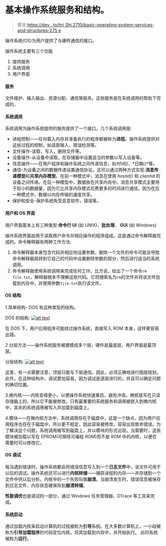 # 基本操作系统服务和结构。

> 原文:[https://dev . to/hri Shi 2710/basic-operating-system-services-and-structures-275 e](https://dev.to/hrishi2710/basic-operating-system-services-and-structures-275e)

操作系统(OS)为用户提供了与硬件通信的接口。

操作系统主要有三个功能

1.  提供服务
2.  系统调用
3.  用户界面

#### [](#services)**服务**

文件维护、输入输出、资源分配、通信等服务。这些服务是在系统调用的帮助下完成的。

#### [](#system-calls)**系统调用**

系统调用为操作系统提供的服务提供了一个接口。几个系统调用是:

*   进程控制——任何载入内存并准备执行的程序都被称为**进程**。操作系统提供对这些过程的控制，如读取输入、错误检测等。
*   文件操作-读取，写入，删除文件等。
*   设备操作-从设备中读取，在存储器中设置适当的参数以写入设备等。
*   信息操作——在用户程序和操作系统之间传递信息，如*时间()*、*日期()*等。
*   通信-为设备之间的数据传递设置通信协议。这可以通过两种方式实现:**消息传递模型**和**共享内存模型**。在前一种模式中，消息在使用 *hostid()* 和 *clientid* 的设备之间传递。在后一种模型中，数据放在共享内存中。消息共享模式主要用于较小的数据量，因为它比共享内存模式花费更多的时间进行通信，因为在后一种模式中，数据以内存传输的速度共享。
*   保护和安全-保护系统免受恶意软件，错误等。

#### [](#user-and-os-interface)**用户和 OS 界面**

用户界面基本上有三种类型:**命令行 UI** (如 UNIX)、**批处理**、 **GUI** (如 Windows)

操作系统界面由用于读取用户命令并相应操作的程序组成。这是通过命令解释器完成的。命令解释器有两种工作方法:

1.  命令解释器本身包含代码并相应地设置参数。删除一个文件的命令可能会导致命令解释器跳转到它自己的代码中设置删除参数的部分，然后进行适当的系统调用。
2.  命令解释器使用系统调用来完成任何工作。比方说，给出了一个命令`rm file.txt`。解释器根本不理解这些代码。它将搜索名为`rm`的文件并将该文件加载到内存中，并使用参数`file.txt`执行该文件。

#### [](#os-structure)**OS 结构**

1.简单结构- DOS 有这种类型的结构。

DOS 的结构:
[![alt text](../Images/7064507996ff34ab20bed1f31dd0ec1b.png)](https://res.cloudinary.com/practicaldev/image/fetch/s--7FjHTiAG--/c_limit%2Cf_auto%2Cfl_progressive%2Cq_auto%2Cw_880/http://faculty.salina.k-state.edu/tim/ossg/_images/dos_struct.png)

在 DOS 下，用户应用程序可能绕过操作系统，直接写入 ROM 本身，这样更容易出错。

2.分层方法——操作系统服务被建模成多个层，硬件是最底层，用户界面是最顶层。

分层结构:
[![alt text](../Images/008f5691e366fd53e295fff742c53a7d.png)](https://res.cloudinary.com/practicaldev/image/fetch/s--edI1o-s9--/c_limit%2Cf_auto%2Cfl_progressive%2Cq_auto%2Cw_880/https://www.cs.uic.edu/%257Ejbell/CourseNotes/OperatingSystems/images/Chapter2/2_13_Laered_OS.jpg)

这里，有一点需要注意，顶层只能与下层通信。因此，必须正确地进行图层规划。此外，在这种结构中，调试更加容易，因为调试是逐层进行的，并且可以确定问题的确切位置。

3.微内核——内核变得更小，以使操作系统快速重启，避免冲突。微核是写在只读存储器上的，所以它不能被修改。只有最重要的系统服务和调用被嵌入到微内核中，其余的系统调用被写入并加载到磁盘上。

4.模块——在微内核方法中，系统调用存在于磁盘中，这是一个缺点，因为用户应用程序也存在于磁盘中，所以更不稳定，因此容易被修改，容易出现致命错误。为了解决这个问题，系统调用被写到磁盘上，并以模块的形式出现。当需要时，这些模块被加载以写在 EPROM(可擦除可编程 ROM)而不是 ROM 中的内核，以便在需要时可以修改它。

#### [](#os-debugging)**OS 调试**

每当遇到错误时，操作系统都会将错误信息写入到一个**日志文件**中，该文件可用于以后的调试。操作系统还可以进行**内核转储**——捕获进程的内存——并存储到一个文件中供以后分析。内核中的一个失败叫做**崩溃**。当崩溃发生时，错误信息被保存到日志文件，内存状态被保存到**崩溃转储**。

**性能调优**也是调试的一部分，通过 Windows 任务管理器、DTrace 等工具来完成。

#### [](#system-boot)**系统启动**

通过加载内核来启动计算机的过程被称为**引导**系统。在大多数计算机上，一小段被称为**引导加载程序**的代码定位内核，将其加载到内存中，并开始执行。
此时系统被称为**运行**。